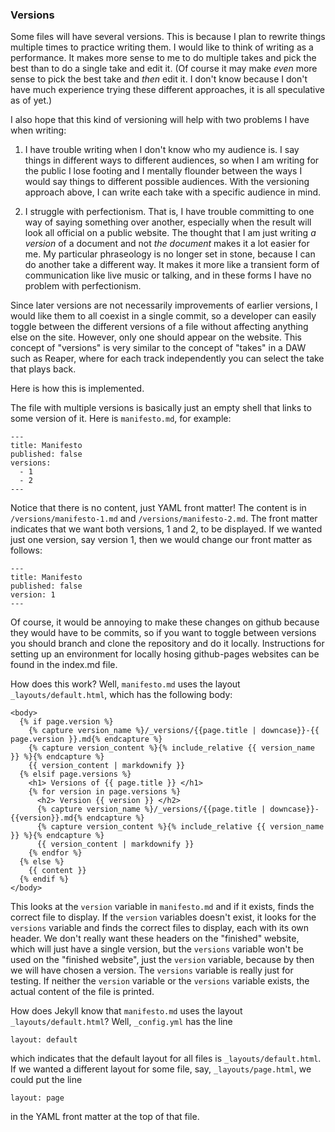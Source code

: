 ### Versions

Some files will have several versions.  This is because I plan to
rewrite things multiple times to practice writing them.  I would like
to think of writing as a performance.  It makes more sense to me to do
multiple takes and pick the best than to do a single take and edit it.
(Of course it may make _even_ more sense to pick the best take and
_then_ edit it.  I don't know because I don't have much experience
trying these different approaches, it is all speculative as of yet.)

I also hope that this kind of versioning will help with two problems I
have when writing:

1. I have trouble writing when I don't know who my audience is.  I say
   things in different ways to different audiences, so when I am
   writing for the public I lose footing and I mentally flounder
   between the ways I would say things to different possible
   audiences.  With the versioning approach above, I can write each
   take with a specific audience in mind.
   
2. I struggle with perfectionism.  That is, I have trouble committing
   to one way of saying something over another, especially when the
   result will look all official on a public website.  The thought
   that I am just writing _a version_ of a document and not _the
   document_ makes it a lot easier for me.  My particular phraseology
   is no longer set in stone, because I can do another take a
   different way.  It makes it more like a transient form of
   communication like live music or talking, and in these forms I have
   no problem with perfectionism.

Since later versions are not necessarily improvements of earlier
versions, I would like them to all coexist in a single commit, so a
developer can easily toggle between the different versions of a file
without affecting anything else on the site.  However, only one should
appear on the website.  This concept of "versions" is very similar to
the concept of "takes" in a DAW such as Reaper, where for each track
independently you can select the take that plays back.

Here is how this is implemented.

The file with multiple versions is basically just an empty shell that
links to some version of it.  Here is `manifesto.md`, for example:

```
---
title: Manifesto
published: false
versions:
  - 1
  - 2
---
```

Notice that there is no content, just YAML front matter!  The content
is in `/versions/manifesto-1.md` and `/versions/manifesto-2.md`.  The
front matter indicates that we want both versions, 1 and 2, to be
displayed.  If we wanted just one version, say version 1, then we
would change our front matter as follows:

```
---
title: Manifesto
published: false
version: 1
---
```

Of course, it would be annoying to make these changes on github
because they would have to be commits, so if you want to toggle
between versions you should branch and clone the repository and do it
locally.  Instructions for setting up an environment for locally
hosing github-pages websites can be found in the index.md file.

How does this work?  Well, `manifesto.md` uses the layout
`_layouts/default.html`, which has the following body:


```
<body>
  {% if page.version %}
    {% capture version_name %}/_versions/{{page.title | downcase}}-{{ page.version }}.md{% endcapture %}
    {% capture version_content %}{% include_relative {{ version_name }} %}{% endcapture %}
    {{ version_content | markdownify }}
  {% elsif page.versions %}
    <h1> Versions of {{ page.title }} </h1>
    {% for version in page.versions %}
      <h2> Version {{ version }} </h2>
      {% capture version_name %}/_versions/{{page.title | downcase}}-{{version}}.md{% endcapture %}
      {% capture version_content %}{% include_relative {{ version_name }} %}{% endcapture %}
      {{ version_content | markdownify }}
    {% endfor %}
  {% else %}
    {{ content }}
  {% endif %}
</body>
```

This looks at the `version` variable in `manifesto.md` and if it
exists, finds the correct file to display.  If the `version` variables
doesn't exist, it looks for the `versions` variable and finds the
correct files to display, each with its own header.  We don't really
want these headers on the "finished" website, which will just have a
single version, but the `versions` variable won't be used on the
"finished website", just the `version` variable, because by then we
will have chosen a version.  The `versions` variable is really just
for testing.  If neither the `version` variable or the `versions`
variable exists, the actual content of the file is printed.

How does Jekyll know that `manifesto.md` uses the layout
`_layouts/default.html`?  Well, `_config.yml` has the line

```
layout: default
```

which indicates that the default layout for all files is
`_layouts/default.html`.  If we wanted a different layout for some file,
say, `_layouts/page.html`, we could put the line

```
layout: page
```

in the YAML front matter at the top of that file.
